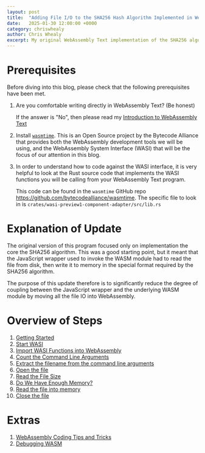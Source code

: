 ```yaml
---
layout: post
title:  "Adding File I/O to the SHA256 Hash Algorithm Implemented in WebAssembly Text"
date:   2025-01-30 12:00:00 +0000
category: chriswhealy
author: Chris Whealy
excerpt: My original WebAssembly Text implementation of the SHA256 algorithm focused only on the core functionality.  The WAT program has now been extended to include all file I/O.
---
```


# Prerequisites

Before diving into this blog, please check that the following prerequisites have been met.

1. Are you comfortable writing directly in WebAssembly Text? (Be honest)

   If the answer is "No", then please read my [Introduction to WebAssembly Text](/chriswhealy/Introduction%20to%20WebAssembly%20Text)

2. Install [`wasmtime`](https://wasmtime.dev/).
   This is an Open Source project by the Bytecode Alliance that provides both the WebAssembly development tools we will be using, and the WebAssembly System Interface (WASI) that will be the focus of our attention in this blog.

3. In order to understand how to code against the WASI interface, it is very helpful to look at the Rust source code that implements the WASI functions you will be calling from your WebAssembly Text program.

   This code can be found in the `wasmtime` GitHub repo <https://github.com/bytecodealliance/wasmtime>.
   The specific file to look in is `crates/wasi-preview1-component-adapter/src/lib.rs`

# Explanation of Update

The original version of this program focused only on implementation the core the SHA256 algorithm.
This was a good starting point, but it meant that the JavaScript wrapper used to invoke the WASM module had to read the file from disk, then write it to memory in the special format required by the SHA256 algorithm.

The purpose of this update therefore is to significantly reduce the degree of coupling between the JavaScript wrapper and the underlying WASM module by moving all the file IO into WebAssembly.

# Overview of Steps

1. [Getting Started](/chriswhealy/sha256-extended/00-getting-started/)
2. [Start WASI](/chriswhealy/sha256-extended/10-start-wasi/)
3. [Import WASI Functions into WebAssembly](/chriswhealy/sha256-extended/20-import-wasi/)
4. [Count the Command Line Arguments](/chriswhealy/sha256-extended/30-count-cmd-line-args/)
5. [Extract the filename from the command line arguments](/chriswhealy/sha256-extended/40-parse-cmd-line-args/)
6. [Open the file](/chriswhealy/sha256-extended/50-open-file/)
7. [Read the File Size](/chriswhealy/sha256-extended/60-read-file-size/)
8. [Do We Have Enough Memory?](/chriswhealy/sha256-extended/70-grow-memory/)
9. [Read the file into memory](/chriswhealy/sha256-extended/80-read-file/)
10. [Close the file](/chriswhealy/sha256-extended/90-close-file/)

# Extras

1. [WebAssembly Coding Tips and Tricks](/chriswhealy/sha256-extended/wat_tips_and_tricks/)
2. [Debugging WASM](/chriswhealy/sha256-extended/debugging_wasm/)
